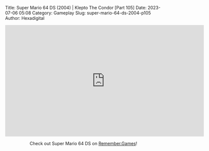 Title: Super Mario 64 DS (2004) | Klepto The Condor [Part 105]
Date: 2023-07-06 05:08
Category: Gameplay
Slug: super-mario-64-ds-2004-p105
Author: Hexadigital

<center><iframe src="https://www.youtube.com/embed/snOemz3tAWM?feature=oembed" allow="accelerometer; autoplay; encrypted-media; gyroscope; picture-in-picture" width="640" height="360" frameborder="0"></iframe>

Check out Super Mario 64 DS on [Remember.Games](https://remember.games/game/2250/super-mario-64-ds/)!</center>